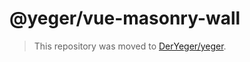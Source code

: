 # @yeger/vue-masonry-wall

> This repository was moved to [DerYeger/yeger](https://github.com/DerYeger/yeger/tree/main/packages/vue-masonry-wall).
